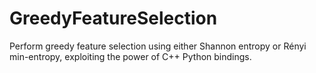 # GreedyFeatureSelection
Perform greedy feature selection using either Shannon entropy or Rényi min-entropy, exploiting the power of C++ Python
bindings.

